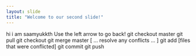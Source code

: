 ```yaml
---
layout: slide
title: "Welcome to our second slide!"
---
```

hi i am saamyukkth
Use the left arrow to go back!
git checkout master
git pull
git checkout <branch>
git merge master
[ ... resolve any conflicts ... ]
git add [files that were conflicted]
git commit
git push
